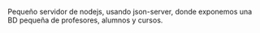 Pequeño servidor de nodejs, usando json-server, donde exponemos una BD pequeña de profesores, alumnos y cursos.
